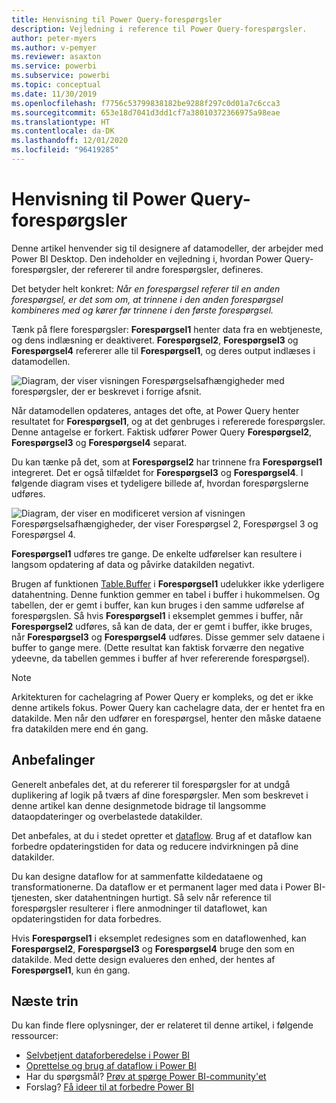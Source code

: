 ```yaml
---
title: Henvisning til Power Query-forespørgsler
description: Vejledning i reference til Power Query-forespørgsler.
author: peter-myers
ms.author: v-pemyer
ms.reviewer: asaxton
ms.service: powerbi
ms.subservice: powerbi
ms.topic: conceptual
ms.date: 11/30/2019
ms.openlocfilehash: f7756c53799838182be9288f297c0d01a7c6cca3
ms.sourcegitcommit: 653e18d7041d3dd1cf7a38010372366975a98eae
ms.translationtype: HT
ms.contentlocale: da-DK
ms.lasthandoff: 12/01/2020
ms.locfileid: "96419285"
---
```

# <a name="referencing-power-query-queries"></a>Henvisning til Power Query-forespørgsler

Denne artikel henvender sig til designere af datamodeller, der arbejder med Power BI Desktop. Den indeholder en vejledning i, hvordan Power Query-forespørgsler, der refererer til andre forespørgsler, defineres.

Det betyder helt konkret: _Når en forespørgsel referer til en anden forespørgsel, er det som om, at trinnene i den anden forespørgsel kombineres med og kører før trinnene i den første forespørgsel._

Tænk på flere forespørgsler: **Forespørgsel1** henter data fra en webtjeneste, og dens indlæsning er deaktiveret. **Forespørgsel2**, **Forespørgsel3** og **Forespørgsel4** refererer alle til **Forespørgsel1**, og deres output indlæses i datamodellen.

![Diagram, der viser visningen Forespørgselsafhængigheder med forespørgsler, der er beskrevet i forrige afsnit.](media/power-query-referenced-queries/query-dependencies-web-service.png)

Når datamodellen opdateres, antages det ofte, at Power Query henter resultatet for **Forespørgsel1**, og at det genbruges i refererede forespørgsler. Denne antagelse er forkert. Faktisk udfører Power Query **Forespørgsel2**, **Forespørgsel3** og **Forespørgsel4** separat.

Du kan tænke på det, som at **Forespørgsel2** har trinnene fra **Forespørgsel1** integreret. Det er også tilfældet for **Forespørgsel3** og **Forespørgsel4**. I følgende diagram vises et tydeligere billede af, hvordan forespørgslerne udføres.

![Diagram, der viser en modificeret version af visningen Forespørgselsafhængigheder, der viser Forespørgsel 2, Forespørgsel 3 og Forespørgsel 4.](media/power-query-referenced-queries/query-dependencies-web-service-concept.png)

**Forespørgsel1** udføres tre gange. De enkelte udførelser kan resultere i langsom opdatering af data og påvirke datakilden negativt.

Brugen af funktionen [Table.Buffer](/powerquery-m/table-buffer) i **Forespørgsel1** udelukker ikke yderligere datahentning. Denne funktion gemmer en tabel i buffer i hukommelsen. Og tabellen, der er gemt i buffer, kan kun bruges i den samme udførelse af forespørgslen. Så hvis **Forespørgsel1** i eksemplet gemmes i buffer, når **Forespørgsel2** udføres, så kan de data, der er gemt i buffer, ikke bruges, når **Forespørgsel3** og **Forespørgsel4** udføres. Disse gemmer selv dataene i buffer to gange mere. (Dette resultat kan faktisk forværre den negative ydeevne, da tabellen gemmes i buffer af hver refererende forespørgsel).

> [!NOTE]
> Arkitekturen for cachelagring af Power Query er kompleks, og det er ikke denne artikels fokus. Power Query kan cachelagre data, der er hentet fra en datakilde. Men når den udfører en forespørgsel, henter den måske dataene fra datakilden mere end én gang.

## <a name="recommendations"></a>Anbefalinger

Generelt anbefales det, at du refererer til forespørgsler for at undgå duplikering af logik på tværs af dine forespørgsler. Men som beskrevet i denne artikel kan denne designmetode bidrage til langsomme dataopdateringer og overbelastede datakilder.

Det anbefales, at du i stedet opretter et [dataflow](../transform-model/dataflows/dataflows-introduction-self-service.md). Brug af et dataflow kan forbedre opdateringstiden for data og reducere indvirkningen på dine datakilder.

Du kan designe dataflow for at sammenfatte kildedataene og transformationerne. Da dataflow er et permanent lager med data i Power BI-tjenesten, sker datahentningen hurtigt. Så selv når reference til forespørgsler resulterer i flere anmodninger til dataflowet, kan opdateringstiden for data forbedres.

Hvis **Forespørgsel1** i eksemplet redesignes som en dataflowenhed, kan **Forespørgsel2**, **Forespørgsel3** og **Forespørgsel4** bruge den som en datakilde. Med dette design evalueres den enhed, der hentes af **Forespørgsel1**, kun én gang.

## <a name="next-steps"></a>Næste trin

Du kan finde flere oplysninger, der er relateret til denne artikel, i følgende ressourcer:

- [Selvbetjent dataforberedelse i Power BI](../transform-model/dataflows/dataflows-introduction-self-service.md)
- [Oprettelse og brug af dataflow i Power BI](../transform-model/dataflows/dataflows-create.md)
- Har du spørgsmål? [Prøv at spørge Power BI-community'et](https://community.powerbi.com/)
- Forslag? [Få ideer til at forbedre Power BI](https://ideas.powerbi.com/)